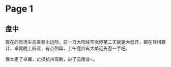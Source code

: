 # Page 1

## 盘中

现在的市场生态真卷出边际，前一日大阳线不涨停第二天就是大低开，都在互相算计。卓翼晚上辟谣，有点倒霉，上午竞价有大单近先忍一手吧。

保本走了卓翼，止损杭州高新，进了云南业=。

